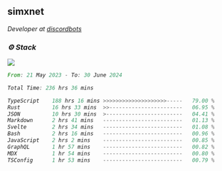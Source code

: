 <h2>simxnet</h2>
<p><em>Developer at <a href="https://github.com/dbotslist">discordbots</a></p>

### ⚙️ Stack
![](https://skillicons.dev/icons?i=git,docker,js,ts,cloudflare,css,deno,express,cpp,rust,arduino,graphql,html,nestjs,react,apollo,bash,lua,nextjs,nodejs,ps,powershell,neovim,postgres,tailwind,prisma)

<!--START_SECTION:waka-->

```rust
From: 21 May 2023 - To: 30 June 2024

Total Time: 236 hrs 36 mins

TypeScript    188 hrs 16 mins >>>>>>>>>>>>>>>>>>>>-----   79.00 %
Rust          16 hrs 33 mins  >>-----------------------   06.95 %
JSON          10 hrs 30 mins  >------------------------   04.41 %
Markdown      2 hrs 41 mins   -------------------------   01.13 %
Svelte        2 hrs 34 mins   -------------------------   01.08 %
Bash          2 hrs 16 mins   -------------------------   00.96 %
JavaScript    2 hrs 2 mins    -------------------------   00.85 %
GraphQL       1 hr 57 mins    -------------------------   00.82 %
MDX           1 hr 54 mins    -------------------------   00.80 %
TSConfig      1 hr 53 mins    -------------------------   00.79 %
```

<!--END_SECTION:waka-->


<!--
<p align="center">
     <a href="https://discord.gg/HhybNhchcC"><img src="https://invidget.switchblade.xyz/sejc7TnX6N" align="center" ><a>
</p> 
-->
